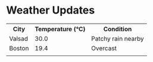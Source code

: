 # Weather Updates

<!-- WEATHER-UPDATE-START -->
<table><tr><th>City</th><th>Temperature (°C)</th><th>Condition</th></tr><tr><td>Valsad</td><td>30.0</td><td>Patchy rain nearby</td></tr><tr><td>Boston</td><td>19.4</td><td>Overcast</td></tr><tr><td></td><td></td><td></td></tr></table>
<!-- WEATHER-UPDATE-END -->
